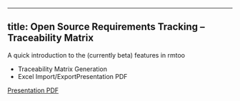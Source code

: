 -----
title: Open Source Requirements Tracking – Traceability Matrix
-----

A quick introduction to the (currently beta) features in rmtoo


* Traceability Matrix Generation
* Excel Import/ExportPresentation PDF

[Presentation PDF](/static/rmtoo-Traceability.pdf)
